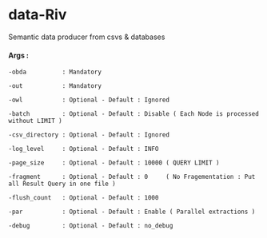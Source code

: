 # data-Riv

Semantic data producer from csvs &amp; databases 

#### Args :

    -obda          : Mandatory

    -out           : Mandatory
    
    -owl           : Optional - Default : Ignored
   
    -batch         : Optional - Default : Disable ( Each Node is processed without LIMIT )
  
    -csv_directory : Optional - Default : Ignored

    -log_level     : Optional - Default : INFO
    
    -page_size     : Optional - Default : 10000 ( QUERY LIMIT )

    -fragment      : Optional - Default : 0     ( No Fragementation : Put all Result Query in one file )
 
    -flush_count   : Optional - Default : 1000
 
    -par           : Optional - Default : Enable ( Parallel extractions )

    -debug         : Optional - Default : no_debug
 

